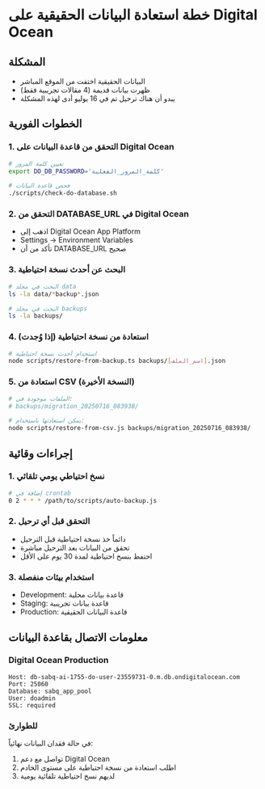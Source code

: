 # خطة استعادة البيانات الحقيقية على Digital Ocean

## المشكلة
- البيانات الحقيقية اختفت من الموقع المباشر
- ظهرت بيانات قديمة (4 مقالات تجريبية فقط)
- يبدو أن هناك ترحيل تم في 16 يوليو أدى لهذه المشكلة

## الخطوات الفورية

### 1. التحقق من قاعدة البيانات على Digital Ocean
```bash
# تعيين كلمة المرور
export DO_DB_PASSWORD='كلمة_المرور_الفعلية'

# فحص قاعدة البيانات
./scripts/check-do-database.sh
```

### 2. التحقق من DATABASE_URL في Digital Ocean
- اذهب إلى Digital Ocean App Platform
- Settings → Environment Variables
- تأكد من أن DATABASE_URL صحيح

### 3. البحث عن أحدث نسخة احتياطية
```bash
# البحث في مجلد data
ls -la data/*backup*.json

# البحث في مجلد backups
ls -la backups/
```

### 4. استعادة من نسخة احتياطية (إذا وُجدت)
```bash
# استخدام أحدث نسخة احتياطية
node scripts/restore-from-backup.ts backups/[اسم_الملف].json
```

### 5. استعادة من CSV (النسخة الأخيرة)
```bash
# الملفات موجودة في:
# backups/migration_20250716_083938/

# يمكن استعادتها باستخدام:
node scripts/restore-from-csv.js backups/migration_20250716_083938/
```

## إجراءات وقائية

### 1. نسخ احتياطي يومي تلقائي
```bash
# إضافة في crontab
0 2 * * * /path/to/scripts/auto-backup.js
```

### 2. التحقق قبل أي ترحيل
- دائماً خذ نسخة احتياطية قبل الترحيل
- تحقق من البيانات بعد الترحيل مباشرة
- احتفظ بنسخ احتياطية لمدة 30 يوم على الأقل

### 3. استخدام بيئات منفصلة
- Development: قاعدة بيانات محلية
- Staging: قاعدة بيانات تجريبية
- Production: قاعدة البيانات الحقيقية

## معلومات الاتصال بقاعدة البيانات

### Digital Ocean Production
```
Host: db-sabq-ai-1755-do-user-23559731-0.m.db.ondigitalocean.com
Port: 25060
Database: sabq_app_pool
User: doadmin
SSL: required
```

### للطوارئ
في حالة فقدان البيانات نهائياً:
1. تواصل مع دعم Digital Ocean
2. اطلب استعادة من نسخة احتياطية على مستوى الخادم
3. لديهم نسخ احتياطية تلقائية يومية 